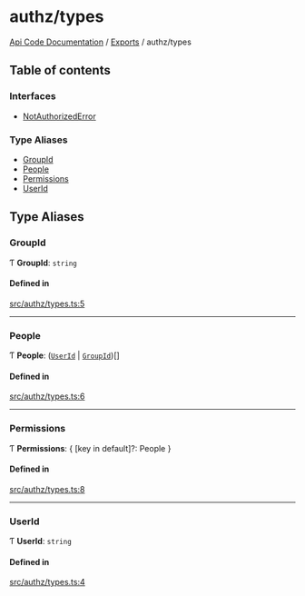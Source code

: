 # authz/types
 
[Api Code Documentation](../README.md) / [Exports](../modules.md) / authz/types

## Table of contents

### Interfaces

- [NotAuthorizedError](../interfaces/authz_types.NotAuthorizedError.md)

### Type Aliases

- [GroupId](authz_types.md#groupid)
- [People](authz_types.md#people)
- [Permissions](authz_types.md#permissions)
- [UserId](authz_types.md#userid)

## Type Aliases

### GroupId

Ƭ **GroupId**: `string`

#### Defined in

[src/authz/types.ts:5](https://github.com/openkfw/TruBudget/blob/648f2bb/api/src/authz/types.ts#L5)

___

### People

Ƭ **People**: ([`UserId`](authz_types.md#userid) \| [`GroupId`](authz_types.md#groupid))[]

#### Defined in

[src/authz/types.ts:6](https://github.com/openkfw/TruBudget/blob/648f2bb/api/src/authz/types.ts#L6)

___

### Permissions

Ƭ **Permissions**: \{ [key in default]?: People }

#### Defined in

[src/authz/types.ts:8](https://github.com/openkfw/TruBudget/blob/648f2bb/api/src/authz/types.ts#L8)

___

### UserId

Ƭ **UserId**: `string`

#### Defined in

[src/authz/types.ts:4](https://github.com/openkfw/TruBudget/blob/648f2bb/api/src/authz/types.ts#L4)
